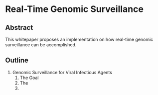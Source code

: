 # Real-Time Genomic Surveillance

## Abstract

This whitepaper proposes an implementation on how real-time genomic surveillance can be accomplished.

## Outline

1. Genomic Surveillance for Viral Infectious Agents
    1. The Goal
    2. The 
    3. 